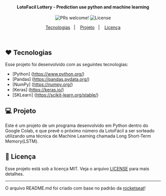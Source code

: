 <h4 align="center">
  LotoFacil Lottery - Prediction use python and machine learning
</h4>

<p align="center">
 <img src="https://img.shields.io/static/v1?label=PRs&message=welcome&color=7159c1&labelColor=000000" alt="PRs welcome!" />

  <img alt="License" src="https://img.shields.io/static/v1?label=license&message=MIT&color=7159c1&labelColor=000000">
</p>

<p align="center">
  <a href="#kuamoto-tecnologias">Tecnologias</a>&nbsp;&nbsp;&nbsp;|&nbsp;&nbsp;&nbsp;
  <a href="#-projeto">Projeto</a>&nbsp;&nbsp;&nbsp;|&nbsp;&nbsp;&nbsp;
  <a href="#memo-licença">Licença</a>
</p>

<br>

## :heart: Tecnologias

Esse projeto foi desenvolvido com as seguintes tecnologias:

- [Python] (https://www.python.org/)
- [Pandas] (https://pandas.pydata.org/)
- [NumPy] (https://numpy.org/)
- [Keras] (https://keras.io/)
- [SKLearn] (https://scikit-learn.org/stable/)

## 💻 Projeto

Este é um projeto de um programa desenvolvido em Python dentro do Google Colab, e que prevê o próximo número da LotoFácil a ser sorteado utilizando uma técnica de Machine Learning chamada Long Short-Term Memory(LSTM).

## :memo: Licença

Esse projeto está sob a licença MIT. Veja o arquivo [LICENSE](LICENSE.md) para mais detalhes.

---

O arquivo README.md foi criado com base no padrão da [rocketseat](https://rocketseat.com.br/)!

